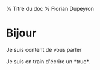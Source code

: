% Titre du doc
% Florian Dupeyron

# Bijour
Je suis content de vous parler

<div class="thm" title="Titre du machin" autre_prop="BIJOUR">
Je suis en train d'écrire un *truc*.
</div>
